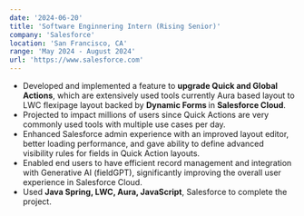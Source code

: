 ```yaml
---
date: '2024-06-20'
title: 'Software Enginnering Intern (Rising Senior)'
company: 'Salesforce'
location: 'San Francisco, CA'
range: 'May 2024 - August 2024'
url: 'https://www.salesforce.com'
---
```


- Developed and implemented a feature to <strong>upgrade Quick and Global Actions</strong>, which are extensively used tools currently Aura based layout to LWC flexipage layout backed by <strong> Dynamic Forms </strong> in <strong>Salesforce Cloud</strong>.
- Projected to impact millions of users since Quick Actions are very commonly used tools with multiple use cases per day.
- Enhanced Salesforce admin experience with an improved layout editor, better loading performance, and gave ability to define advanced visibility rules for fields in Quick Action layouts.
- Enabled end users to have efficient record management and integration with Generative AI (fieldGPT), significantly improving the overall user experience in Salesforce Cloud.
- Used <strong>Java Spring, LWC, Aura, JavaScript</strong>, Salesforce to complete the project.
